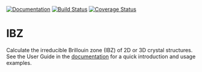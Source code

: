 [![Documentation](https://img.shields.io/badge/docs-dev-blue.svg)](
https://jerjorg.github.io/IBZ.jl/)
[![Build Status](
https://travis-ci.com/jerjorg/IBZ.jl.svg?branch=master)](
https://travis-ci.com/jerjorg/IBZ.jl)
[![Coverage Status](
https://coveralls.io/repos/github/jerjorg/IBZ.jl/badge.svg?branch=master)](
https://coveralls.io/github/jerjorg/IBZ.jl?branch=master)

# IBZ
Calculate the irreducible Brillouin zone (IBZ) of 2D or 3D crystal structures.
See the User Guide in the [documentation](https://jerjorg.github.io/IBZ.jl/)
for a quick introduction and usage examples.
